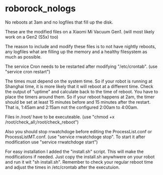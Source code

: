 # roborock_nologs
No reboots at 3am and no logfiles that fill up the disk.

These are the modified files on a Xiaomi Mi Vacuum Gen1. (will most likely work on a Gen2 (S5x) too)

The reason to include and modify these files is to not have nightly reboots, any logfiles what are filling up the memory and a healthy filesystem as much as possible.

The service Cron needs to be restarted after modifying "/etc/crontab". (use "service cron restart")

The times must depend on the system time. So if your robot is running at Shanghai time, it is more likely that it will reboot at a different time. Check the output of "uptime" and calculate back to the time of reboot. You have to place the timers around them. So if your reboot happens at 2am, the timer should be set at least 15 minutes before and 15 minutes after the restart. That is, 1:45am and 2:15am not the configured 2:00am to 4:00am.

Files in /root/ have to be executeable. (use "chmod +x /root/check_all;/root/check_reboot")

Also you should stop rrwatchdoge before editing the ProcessList.conf or ProcessListMT.conf. (use "service rrwatchdoge stop". To start it after modification use "service rrwatchdoge start")


For easy installation I added the "install.sh" script. This will make the modifications if needed.
Just copy the install.sh anywhwere on your robot and run it wit "sh install.sh".
Remember to check your regular reboot time and adjust the times in /etc/crontab after the executuion.
